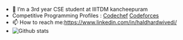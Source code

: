 
- 🌱 I’m a  3rd year CSE student at IIITDM kancheepuram  
- Competitive Programming Profiles : [Codechef](https://www.codechef.com/users/haldhardwivedi) [Codeforces](https://codeforces.com/profile/haldhardwivedi)
- 📫 How to reach me:https://www.linkedin.com/in/haldhardwivedi/
- ![Github stats](https://github-readme-stats.vercel.app/api?username=Haldhardwivedi)
